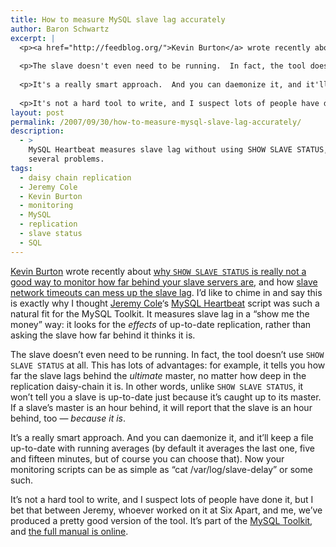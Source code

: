 ```yaml
---
title: How to measure MySQL slave lag accurately
author: Baron Schwartz
excerpt: |
  <p><a href="http://feedblog.org/">Kevin Burton</a> wrote recently about <a href="http://feedblog.org/2007/09/29/where-does-mysql-lie-about-seconds_behind_master/">why <code>SHOW SLAVE STATUS</code> is really not a good way to monitor how far behind your slave servers are</a>, and how <a href="http://feedblog.org/2007/09/25/default-mysql-slave-network-timeouts-considered-harmful/">slave network timeouts can mess up the slave lag</a>.  I'd like to chime in and say this is exactly why I thought <a href="http://jcole.us/">Jeremy Cole</a>'s <a href="http://mysqltoolkit.sourceforge.net/">MySQL Heartbeat</a> script was such a natural fit for the MySQL Toolkit.  It measures slave lag in a "show me the money" way: it looks for the <em>effects</em> of up-to-date replication, rather than asking the slave how far behind it thinks it is.</p>
  
  <p>The slave doesn't even need to be running.  In fact, the tool doesn't use <code>SHOW SLAVE STATUS</code> at all.  This has lots of advantages: for example, it tells you how far the slave lags behind the <em>ultimate</em> master, no matter how deep in the replication daisy-chain it is.  In other words, unlike <code>SHOW SLAVE STATUS</code>, it won't tell you a slave is up-to-date just because it's caught up to its master.  If a slave's master is an hour behind, it will report that the slave is an hour behind, too -- <em>because it is</em>.</p>
  
  <p>It's a really smart approach.  And you can daemonize it, and it'll keep a file up-to-date with running averages (by default it averages the last one, five and fifteen minutes, but of course you can choose that).  Now your monitoring scripts can be as simple as "cat /var/log/slave-delay" or some such.</p>
  
  <p>It's not a hard tool to write, and I suspect lots of people have done it, but I bet that between Jeremy, whoever worked on it at Six Apart, and me, we've produced a pretty good version of the tool.  It's part of the <a href="http://mysqltoolkit.sourceforge.net/">MySQL Toolkit</a>, and <a href="http://mysqltoolkit.sourceforge.net/doc/mysql-heartbeat.html">the full manual is online</a>.</p>
layout: post
permalink: /2007/09/30/how-to-measure-mysql-slave-lag-accurately/
description:
  - >
    MySQL Heartbeat measures slave lag without using SHOW SLAVE STATUS, avoiding
    several problems.
tags:
  - daisy chain replication
  - Jeremy Cole
  - Kevin Burton
  - monitoring
  - MySQL
  - replication
  - slave status
  - SQL
---
```

[Kevin Burton][1] wrote recently about [why `SHOW SLAVE STATUS` is really not a good way to monitor how far behind your slave servers are][2], and how [slave network timeouts can mess up the slave lag][3]. I&#8217;d like to chime in and say this is exactly why I thought [Jeremy Cole][4]&#8216;s [MySQL Heartbeat][5] script was such a natural fit for the MySQL Toolkit. It measures slave lag in a &#8220;show me the money&#8221; way: it looks for the *effects* of up-to-date replication, rather than asking the slave how far behind it thinks it is.

The slave doesn&#8217;t even need to be running. In fact, the tool doesn&#8217;t use `SHOW SLAVE STATUS` at all. This has lots of advantages: for example, it tells you how far the slave lags behind the *ultimate* master, no matter how deep in the replication daisy-chain it is. In other words, unlike `SHOW SLAVE STATUS`, it won&#8217;t tell you a slave is up-to-date just because it&#8217;s caught up to its master. If a slave&#8217;s master is an hour behind, it will report that the slave is an hour behind, too &#8212; *because it is*.

It&#8217;s a really smart approach. And you can daemonize it, and it&#8217;ll keep a file up-to-date with running averages (by default it averages the last one, five and fifteen minutes, but of course you can choose that). Now your monitoring scripts can be as simple as &#8220;cat /var/log/slave-delay&#8221; or some such.

It&#8217;s not a hard tool to write, and I suspect lots of people have done it, but I bet that between Jeremy, whoever worked on it at Six Apart, and me, we&#8217;ve produced a pretty good version of the tool. It&#8217;s part of the [MySQL Toolkit][5], and [the full manual is online][6].

 [1]: http://feedblog.org/
 [2]: http://feedblog.org/2007/09/29/where-does-mysql-lie-about-seconds_behind_master/
 [3]: http://feedblog.org/2007/09/25/default-mysql-slave-network-timeouts-considered-harmful/
 [4]: http://jcole.us/
 [5]: http://code.google.com/p/maatkit/
 [6]: http://code.google.com/p/maatkit/doc/mysql-heartbeat.html